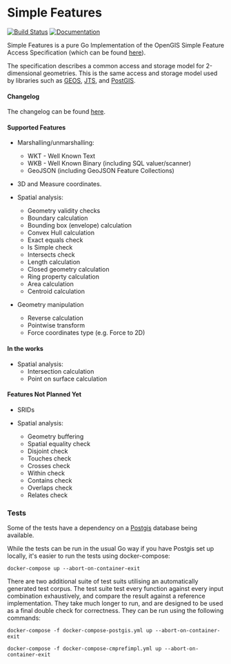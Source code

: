# Simple Features

[![Build Status](https://travis-ci.com/peterstace/simplefeatures.svg?token=ueRpGt4cSSnk321nW8xG&branch=master)](https://travis-ci.com/peterstace/simplefeatures)
[![Documentation](https://godoc.org/github.com/peterstace/simplefeatures?status.svg)](http://godoc.org/github.com/peterstace/simplefeatures/geom)

Simple Features is a pure Go Implementation of the OpenGIS Simple Feature Access
Specification (which can be found
[here](http://www.opengeospatial.org/standards/sfa)).

The specification describes a common access and storage model for 2-dimensional
geometries. This is the same access and storage model used by libraries such as
[GEOS](https://trac.osgeo.org/geos),
[JTS](https://locationtech.github.io/jts/), and
[PostGIS](https://postgis.net/).

#### Changelog

The changelog can be found [here](CHANGELOG.md).

#### Supported Features

- Marshalling/unmarshalling:
	- WKT - Well Known Text
	- WKB - Well Known Binary (including SQL valuer/scanner)
	- GeoJSON (including GeoJSON Feature Collections)

- 3D and Measure coordinates.

- Spatial analysis:
	- Geometry validity checks
	- Boundary calculation
	- Bounding box (envelope) calculation
	- Convex Hull calculation
	- Exact equals check
	- Is Simple check
	- Intersects check
	- Length calculation
	- Closed geometry calculation
	- Ring property calculation
	- Area calculation
	- Centroid calculation

- Geometry manipulation
	- Reverse calculation
	- Pointwise transform
	- Force coordinates type (e.g. Force to 2D)

#### In the works

- Spatial analysis:
	- Intersection calculation
	- Point on surface calculation

#### Features Not Planned Yet

- SRIDs

- Spatial analysis:
	- Geometry buffering
	- Spatial equality check
	- Disjoint check
	- Touches check
	- Crosses check
	- Within check
	- Contains check
	- Overlaps check
	- Relates check

### Tests

Some of the tests have a dependency on a [Postgis](https://postgis.net/)
database being available.

While the tests can be run in the usual Go way if you have Postgis set up
locally, it's easier to run the tests using docker-compose:

```
docker-compose up --abort-on-container-exit
```

There are two additional suite of test suits utilising an automatically
generated test corpus. The test suite test every function against every input
combination exhaustively, and compare the result against a reference
implementation. They take much longer to run, and are designed to be used as a
final double check for correctness. They can be run using the following
commands:

```
docker-compose -f docker-compose-postgis.yml up --abort-on-container-exit
```

```
docker-compose -f docker-compose-cmprefimpl.yml up --abort-on-container-exit
```
